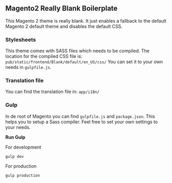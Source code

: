 ## Magento2 Really Blank Boilerplate

This Magento 2 theme is really blank. It just enables a fallback to the default Magento 2 default theme and disables the default CSS.

### Stylesheets ###
This theme comes with SASS files which needs to be compiled.
The location for the compiled CSS file is:
```pub/static/frontend/Blank/default/en_US/css/```
You can set it to your own needs in `gulpfile.js`.

### Translation file ###

You can find the translation file in:
```app/i18n/```

### Gulp ###

In de root of Magento you can find `gulpfile.js` and `package.json`.
This helps you to setup a Sass compiler.
Feel free to set your own settings to your needs.

**Run Gulp**

For development

```gulp dev```

For production

```gulp production```